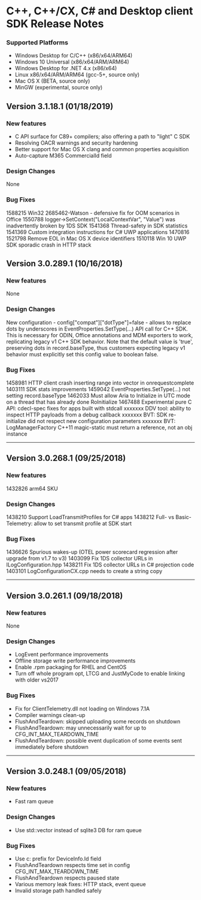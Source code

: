 # C++, C++/CX, C# and Desktop client SDK Release Notes

### Supported Platforms

- Windows Desktop for C/C++ (x86/x64/ARM64)
- Windows 10 Universal (x86/x64/ARM/ARM64)
- Windows Desktop for .NET 4.x (x86/x64)
- Linux x86/x64/ARM/ARM64 (gcc-5+, source only)
- Mac OS X (BETA, source only)
- MinGW (experimental, source only)

## Version 3.1.18.1 (01/18/2019)

### New features

- C API surface for C89+ compilers; also offering a path to "light" C SDK
- Resolving OACR warnings and security hardening
- Better support for Mac OS X clang and common properties acquisition
- Auto-capture M365 CommercialId field

### Design Changes

None

### Bug Fixes

1588215 Win32 2685462-Watson - defensive fix for OOM scenarios in Office
1550788 logger->SetContext("LocalContextVar", "Value") was inadvertently broken by 1DS SDK
1541368 Thread-safety in SDK statistics
1541369 Custom integration instructions for C# UWP applications
1470816 1521798 Remove EOL in Mac OS X device identifiers
1510118 Win 10 UWP SDK sporadic crash in HTTP stack

## Version 3.0.289.1 (10/16/2018)

### New features

None

### Design Changes

New configuration - config["compat"]["dotType"]=false - allows to replace dots by underscores
in EventProperties.SetType(...) API call for C++ SDK. This is necessary for ODIN, Office
annotations and MDM exporters to work, replicating legacy v1 C++ SDK behavior. Note that
the default value is 'true', preserving dots in record.baseType, thus customers expecting
legacy v1 behavior must explicitly set this config value to boolean false.

### Bug Fixes

1458981 HTTP client crash inserting range into vector in onrequestcomplete
1403111 SDK stats improvements
1459042 EventProperties.SetType(...) not setting record.baseType
1462033 Must allow Aria to Initialize in UTC mode on a thread that has already done RoInitialize
1467488 Experimental pure C API: cdecl-spec fixes for apps built with stdcall
xxxxxxx DDV tool: ability to inspect HTTP payloads from a debug callback
xxxxxxx BVT: SDK re-initialize did not respect new configuration parameters
xxxxxxx BVT: LogManagerFactory C++11 magic-static must return a reference, not an obj instance

---


## Version 3.0.268.1 (09/25/2018)

### New features

1432826 arm64 SKU

### Design Changes

1438210	Support LoadTransmitProfiles for C# apps
1438212	Full- vs Basic- Telemetry: allow to set transmit profile at SDK start

### Bug Fixes

1436626 Spurious wakes-up (OTEL power scorecard regression after upgrade from v1.7 to v3)
1403099	Fix 1DS collector URLs in ILogConfiguration.hpp
1438211	Fix 1DS collector URLs in C# projection code
1403101	LogConfigurationCX.cpp needs to create a string copy

---

## Version 3.0.261.1 (09/18/2018)

### New features

None

### Design Changes

- LogEvent performance improvements
- Offline storage write performance improvements
- Enable .rpm packaging for RHEL and CentOS
- Turn off whole program opt, LTCG and JustMyCode to enable linking with older vs2017

### Bug Fixes

- Fix for ClientTelemetry.dll not loading on Windows 7.1A
- Compiler warnings clean-up
- FlushAndTeardown: skipped uploading some records on shutdown
- FlushAndTeardown: may unnecessarily wait for up to CFG_INT_MAX_TEARDOWN_TIME
- FlushAndTeardown: possible event duplication of some events sent immediately before shutdown

---

## Version 3.0.248.1 (09/05/2018)

### New features

- Fast ram queue

### Design Changes

- Use std::vector instead of sqlite3 DB for ram queue

### Bug Fixes

- Use c: prefix for DeviceInfo.Id field
- FlushAndTeardown respects time set in config CFG_INT_MAX_TEARDOWN_TIME
- FlushAndTeardown respects paused state
- Various memory leak fixes: HTTP stack, event queue
- Invalid storage path handled safely
